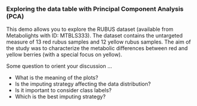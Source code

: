 ### Exploring the data table with Principal Component Analysis (PCA)

This demo allows you to explore the RUBUS dataset (available from Metabolights with ID: MTBLS333). The dataset contains the untargeted measure of 13 red rubus samples and 12 yellow rubus samples. The aim of the study was to characterize the metabolic differences between red and yellow berries (with a special focus on yellow).

Some question to orient your discussion ...

* What is the meaning of the plots? 
* Is the imputing strategy affecting the data distribution? 
* Is it important to consider class labels?
* Which is the best imputing strategy?
